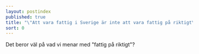 ```yaml
---
layout: postindex
published: true
title: "\"Att vara fattig i Sverige är inte att vara fattig på riktigt\""
sort: 0
---
```







Det beror väl på vad vi menar med "fattig på riktigt"? 

